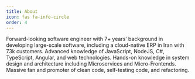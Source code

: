 ```yaml
---
title: About
icon: fas fa-info-circle
order: 4
---
```


Forward-looking software engineer with 7+ years’ background in developing large-scale software, including a cloud-native ERP in Iran with 73k customers. Advanced knowledge of JavaScript, NodeJS, C#, TypeScript, Angular, and web technologies. Hands-on knowledge in system design and architecture including Microservices and Micro-Frontends. Massive fan and promoter of clean code, self-testing code, and refactoring.
